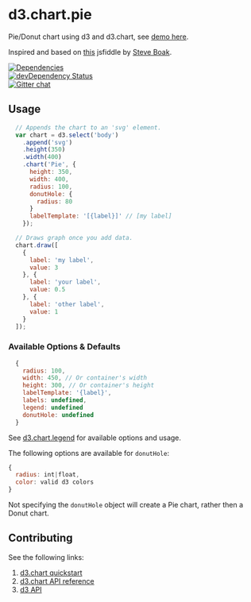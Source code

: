 d3.chart.pie
============

Pie/Donut chart using d3 and d3.chart, see [demo here][7]. 

Inspired and based on [this][4] jsfiddle by [Steve Boak][5].

[![Dependencies](https://david-dm.org/knownasilya/d3.chart.pie.png)](https://david-dm.org/knownasilya/d3.chart.pie)  
[![devDependency Status](https://david-dm.org/knownasilya/d3.chart.pie/dev-status.png)](https://david-dm.org/knownasilya/d3.chart.pie#info=devDependencies)  
[![Gitter chat](https://badges.gitter.im/knownasilya/d3.chart.pie.png)](https://gitter.im/knownasilya/d3.chart.pie)

## Usage

```js
  // Appends the chart to an 'svg' element.
  var chart = d3.select('body')
    .append('svg')
    .height(350)
    .width(400)
    .chart('Pie', {
      height: 350,
      width: 400,
      radius: 100,
      donutHole: {
        radius: 80
      }
      labelTemplate: '[{label}]' // [my label]
    });

  // Draws graph once you add data.
  chart.draw([
    {
      label: 'my label',
      value: 3
    }, {
      label: 'your label',
      value: 0.5
    }, {
      label: 'other label',
      value: 1
    }
  ]);
```


### Available Options & Defaults

```js
  {
    radius: 100,
    width: 450, // Or container's width
    height: 300, // Or container's height
    labelTemplate: '{label}',
    labels: undefined,
    legend: undefined
    donutHole: undefined
  }
```

See [d3.chart.legend][6] for available options and usage.

The following options are available for `donutHole`:

```js
{
  radius: int|float,
  color: valid d3 colors
}
```

Not specifying the `donutHole` object will create a Pie chart, rather then a Donut chart. 


## Contributing

See the following links:

1. [d3.chart quickstart][1]
2. [d3.chart API reference][2]
3. [d3 API][3]

[1]: https://github.com/misoproject/d3.chart/wiki/quickstart
[2]: http://misoproject.com/d3-chart/api.html
[3]: https://github.com/mbostock/d3/wiki/API-Reference
[4]: http://jsfiddle.net/stephenboak/hYuPb/
[5]: http://www.stephenboak.com/
[6]: https://github.com/knownasilya/d3.chart.legend
[7]: http://jsbin.com/OzoXAQo/1
